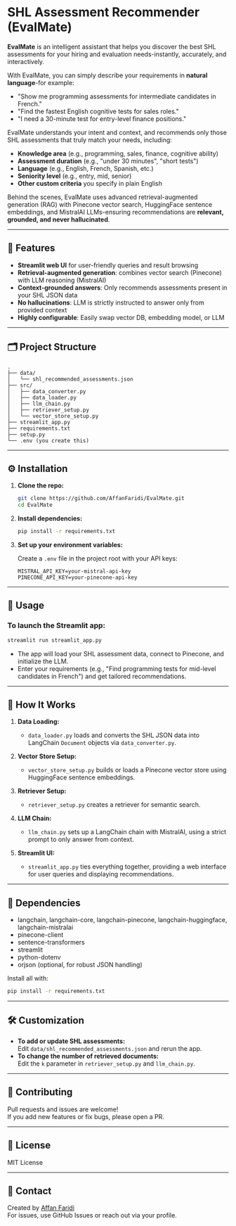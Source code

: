 
# SHL Assessment Recommender (EvalMate)

**EvalMate** is an intelligent assistant that helps you discover the best SHL assessments for your hiring and evaluation needs-instantly, accurately, and interactively.

With EvalMate, you can simply describe your requirements in **natural language**-for example:
- "Show me programming assessments for intermediate candidates in French."
- "Find the fastest English cognitive tests for sales roles."
- "I need a 30-minute test for entry-level finance positions."

EvalMate understands your intent and context, and recommends only those SHL assessments that truly match your needs, including:
- **Knowledge area** (e.g., programming, sales, finance, cognitive ability)
- **Assessment duration** (e.g., "under 30 minutes", "short tests")
- **Language** (e.g., English, French, Spanish, etc.)
- **Seniority level** (e.g., entry, mid, senior)
- **Other custom criteria** you specify in plain English

Behind the scenes, EvalMate uses advanced retrieval-augmented generation (RAG) with Pinecone vector search, HuggingFace sentence embeddings, and MistralAI LLMs-ensuring recommendations are **relevant, grounded, and never hallucinated**.

---

## 🚀 Features

- **Streamlit web UI** for user-friendly queries and result browsing
- **Retrieval-augmented generation**: combines vector search (Pinecone) with LLM reasoning (MistralAI)
- **Context-grounded answers**: Only recommends assessments present in your SHL JSON data
- **No hallucinations**: LLM is strictly instructed to answer only from provided context
- **Highly configurable**: Easily swap vector DB, embedding model, or LLM

---

## 🗂️ Project Structure

```
.
├── data/
│   └── shl_recommended_assessments.json
├── src/
│   ├── data_converter.py
│   ├── data_loader.py
│   ├── llm_chain.py
│   ├── retriever_setup.py
│   └── vector_store_setup.py
├── streamlit_app.py
├── requirements.txt
├── setup.py
└── .env (you create this)
```

---

## ⚙️ Installation

1. **Clone the repo:**
   ```bash
   git clone https://github.com/AffanFaridi/EvalMate.git
   cd EvalMate
   ```

2. **Install dependencies:**
   ```bash
   pip install -r requirements.txt
   ```

3. **Set up your environment variables:**

   Create a `.env` file in the project root with your API keys:
   ```
   MISTRAL_API_KEY=your-mistral-api-key
   PINECONE_API_KEY=your-pinecone-api-key
   ```

---

## 🚦 Usage

### **To launch the Streamlit app:**
```bash
streamlit run streamlit_app.py
```

- The app will load your SHL assessment data, connect to Pinecone, and initialize the LLM.
- Enter your requirements (e.g., "Find programming tests for mid-level candidates in French") and get tailored recommendations.

---

## 📝 How It Works

1. **Data Loading:**  
   - `data_loader.py` loads and converts the SHL JSON data into LangChain `Document` objects via `data_converter.py`.

2. **Vector Store Setup:**  
   - `vector_store_setup.py` builds or loads a Pinecone vector store using HuggingFace sentence embeddings.

3. **Retriever Setup:**  
   - `retriever_setup.py` creates a retriever for semantic search.

4. **LLM Chain:**  
   - `llm_chain.py` sets up a LangChain chain with MistralAI, using a strict prompt to only answer from context.

5. **Streamlit UI:**  
   - `streamlit_app.py` ties everything together, providing a web interface for user queries and displaying recommendations.

---

## 🧩 Dependencies

- langchain, langchain-core, langchain-pinecone, langchain-huggingface, langchain-mistralai
- pinecone-client
- sentence-transformers
- streamlit
- python-dotenv
- orjson (optional, for robust JSON handling)

Install all with:
```bash
pip install -r requirements.txt
```

---

## 🛠️ Customization

- **To add or update SHL assessments:**  
  Edit `data/shl_recommended_assessments.json` and rerun the app.
- **To change the number of retrieved documents:**  
  Edit the `k` parameter in `retriever_setup.py` and `llm_chain.py`.

---

## 🤝 Contributing

Pull requests and issues are welcome!  
If you add new features or fix bugs, please open a PR.

---

## 📄 License

MIT License

---

## 🙋 Contact

Created by [Affan Faridi](https://github.com/AffanFaridi)  
For issues, use GitHub Issues or reach out via your profile.
